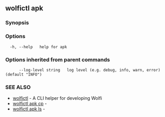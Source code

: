 ## wolfictl apk



### Synopsis



### Options

```
  -h, --help   help for apk
```

### Options inherited from parent commands

```
      --log-level string   log level (e.g. debug, info, warn, error) (default "INFO")
```

### SEE ALSO

* [wolfictl](wolfictl.md)	 - A CLI helper for developing Wolfi
* [wolfictl apk cp](wolfictl_apk_cp.md)	 - 
* [wolfictl apk ls](wolfictl_apk_ls.md)	 - 

